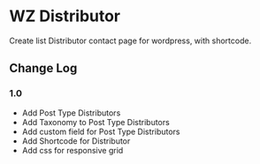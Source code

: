 WZ Distributor
===

Create list Distributor contact page for wordpress, with shortcode.

## Change Log

### 1.0
* Add Post Type Distributors
* Add Taxonomy to Post Type Distributors
* Add custom field for Post Type Distributors
* Add Shortcode for Distributor
* Add css for responsive grid